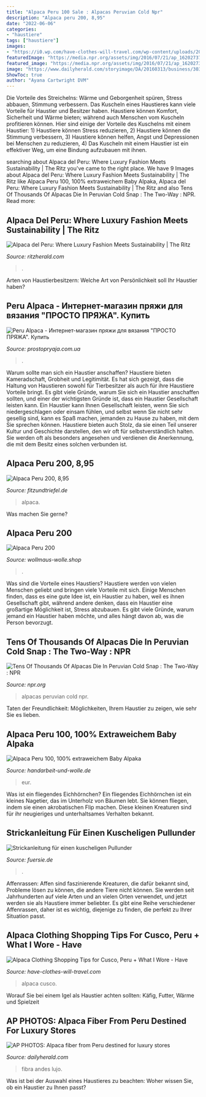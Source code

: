 ```yaml
---
title: "Alpaca Peru 100 Sale : Alpacas Peruvian Cold Npr"
description: "Alpaca peru 200, 8,95"
date: "2022-06-06"
categories:
- "haustiere"
tags: ["haustiere"]
images:
- "https://i0.wp.com/have-clothes-will-travel.com/wp-content/uploads/2017/09/5B7A1418.jpg?resize=1020,680&amp;ssl=1"
featuredImage: "https://media.npr.org/assets/img/2016/07/21/ap_16202737148967_wide-3287799c7484087c20bf7d21b0a3a9d3be58ed22.jpg?s=1400"
featured_image: "https://media.npr.org/assets/img/2016/07/21/ap_16202737148967_wide-3287799c7484087c20bf7d21b0a3a9d3be58ed22.jpg?s=1400"
image: "https://www.dailyherald.com/storyimage/DA/20160313/business/303139787/EP/1/7/EP-303139787.jpg&amp;updated=201603132225&amp;MaxW=900&amp;maxH=900&amp;noborder&amp;Q=80"
ShowToc: true
author: "Ayana Cartwright DVM"
---
```



Die Vorteile des Streichelns: Wärme und Geborgenheit spüren, Stress abbauen, Stimmung verbessern.
Das Kuscheln eines Haustieres kann viele Vorteile für Haustier und Besitzer haben. Haustiere können Komfort, Sicherheit und Wärme bieten; während auch Menschen vom Kuscheln profitieren können. Hier sind einige der Vorteile des Kuschelns mit einem Haustier: 1) Haustiere können Stress reduzieren, 2) Haustiere können die Stimmung verbessern, 3) Haustiere können helfen, Angst und Depressionen bei Menschen zu reduzieren, 4) Das Kuscheln mit einem Haustier ist ein effektiver Weg, um eine Bindung aufzubauen mit ihnen.

	

		
searching about Alpaca del Peru: Where Luxury Fashion Meets Sustainability | The Ritz you've came to the right place. We have 9 Images about Alpaca del Peru: Where Luxury Fashion Meets Sustainability | The Ritz like Alpaca Peru 100, 100% extraweichem Baby Alpaka, Alpaca del Peru: Where Luxury Fashion Meets Sustainability | The Ritz and also Tens Of Thousands Of Alpacas Die In Peruvian Cold Snap : The Two-Way : NPR. Read more:
		
    
## Alpaca Del Peru: Where Luxury Fashion Meets Sustainability | The Ritz

<img loading=lazy src="https://ritzherald.com/wp-content/uploads/2020/12/Alpacas-900x425.jpg" onerror="this.onerror=null;this.src='https://tse4.mm.bing.net/th?id=OIP.KnxsZNrE26RjagA5wYV38wHaDf&amp;pid=15.1';" alt="Alpaca del Peru: Where Luxury Fashion Meets Sustainability | The Ritz">

_Source: ritzherald.com_

>. 

	

Arten von Haustierbesitzern: Welche Art von Persönlichkeit soll Ihr Haustier haben?

    
## Peru Alpaca - Интернет-магазин пряжи для вязания &quot;ПРОСТО ПРЯЖА&quot;. Купить

<img loading=lazy src="https://prostopryaja.com.ua/files/colors/13259b.jpg" onerror="this.onerror=null;this.src='https://tse3.mm.bing.net/th?id=OIP.vZ6TYE-6BGiPxMkPd3zUJAHaDt&amp;pid=15.1';" alt="Peru Alpaca - Интернет-магазин пряжи для вязания &quot;ПРОСТО ПРЯЖА&quot;. Купить">

_Source: prostopryaja.com.ua_

>. 

	

Warum sollte man sich ein Haustier anschaffen?
Haustiere bieten Kameradschaft, Grobheit und Legitimität. Es hat sich gezeigt, dass die Haltung von Haustieren sowohl für Tierbesitzer als auch für ihre Haustiere Vorteile bringt. Es gibt viele Gründe, warum Sie sich ein Haustier anschaffen sollten, und einer der wichtigsten Gründe ist, dass ein Haustier Gesellschaft leisten kann. Ein Haustier kann Ihnen Gesellschaft leisten, wenn Sie sich niedergeschlagen oder einsam fühlen, und selbst wenn Sie nicht sehr gesellig sind, kann es Spaß machen, jemanden zu Hause zu haben, mit dem Sie sprechen können. Haustiere bieten auch Stolz, da sie einen Teil unserer Kultur und Geschichte darstellen, den wir oft für selbstverständlich halten. Sie werden oft als besonders angesehen und verdienen die Anerkennung, die mit dem Besitz eines solchen verbunden ist.

    
## Alpaca Peru 200, 8,95

<img loading=lazy src="https://fitzundtriefel.de/media/image/product/15338/lg/alpaca-peru-200.jpg" onerror="this.onerror=null;this.src='https://tse3.mm.bing.net/th?id=OIP.5ERRosCUE5JnJUoNLjd0NQHaHa&amp;pid=15.1';" alt="Alpaca Peru 200, 8,95">

_Source: fitzundtriefel.de_

>alpaca. 

	

Was machen Sie gerne?

    
## Alpaca Peru 200

<img loading=lazy src="https://www.wollmaus-wolle.shop/images/alpaca-peru-200k_640.jpg" onerror="this.onerror=null;this.src='https://tse1.mm.bing.net/th?id=OIP.VC6FpazctYHUox_Vn_fJRQHaHa&amp;pid=15.1';" alt="Alpaca Peru 200">

_Source: wollmaus-wolle.shop_

>. 

	

Was sind die Vorteile eines Haustiers?
Haustiere werden von vielen Menschen geliebt und bringen viele Vorteile mit sich. Einige Menschen finden, dass es eine gute Idee ist, ein Haustier zu haben, weil es ihnen Gesellschaft gibt, während andere denken, dass ein Haustier eine großartige Möglichkeit ist, Stress abzubauen. Es gibt viele Gründe, warum jemand ein Haustier haben möchte, und alles hängt davon ab, was die Person bevorzugt.

    
## Tens Of Thousands Of Alpacas Die In Peruvian Cold Snap : The Two-Way : NPR

<img loading=lazy src="https://media.npr.org/assets/img/2016/07/21/ap_16202737148967_wide-3287799c7484087c20bf7d21b0a3a9d3be58ed22.jpg?s=1400" onerror="this.onerror=null;this.src='https://tse3.mm.bing.net/th?id=OIP.Y-mn925F_YuG7JVjGWifQwHaEK&amp;pid=15.1';" alt="Tens Of Thousands Of Alpacas Die In Peruvian Cold Snap : The Two-Way : NPR">

_Source: npr.org_

>alpacas peruvian cold npr. 

	

Taten der Freundlichkeit: Möglichkeiten, Ihrem Haustier zu zeigen, wie sehr Sie es lieben.

    
## Alpaca Peru 100, 100% Extraweichem Baby Alpaka

<img loading=lazy src="http://www.handarbeit-und-wolle.de/images/product_images/popup_images/Alpaca-Peru-100_866.jpg" onerror="this.onerror=null;this.src='https://tse1.mm.bing.net/th?id=OIP.Gs_nowS9IJYpxUJQSvIS-wHaGI&amp;pid=15.1';" alt="Alpaca Peru 100, 100% extraweichem Baby Alpaka">

_Source: handarbeit-und-wolle.de_

>eur. 

	

Was ist ein fliegendes Eichhörnchen?
Ein fliegendes Eichhörnchen ist ein kleines Nagetier, das im Unterholz von Bäumen lebt. Sie können fliegen, indem sie einen akrobatischen Flip machen. Diese kleinen Kreaturen sind für ihr neugieriges und unterhaltsames Verhalten bekannt.

    
## Strickanleitung Für Einen Kuscheligen Pullunder

<img loading=lazy src="https://www.fuersie.de/sites/default/files/styles/facebook/public/images/fs_strickanleitung_0319.jpg?itok=-6qaZTMh" onerror="this.onerror=null;this.src='https://tse3.mm.bing.net/th?id=OIP.X-HYSnTyBhJjNyzPYWOOJAHaEK&amp;pid=15.1';" alt="Strickanleitung für einen kuscheligen Pullunder">

_Source: fuersie.de_

>. 

	

Affenrassen:
Affen sind faszinierende Kreaturen, die dafür bekannt sind, Probleme lösen zu können, die andere Tiere nicht können. Sie werden seit Jahrhunderten auf viele Arten und an vielen Orten verwendet, und jetzt werden sie als Haustiere immer beliebter. Es gibt eine Reihe verschiedener Affenrassen, daher ist es wichtig, diejenige zu finden, die perfekt zu Ihrer Situation passt.

    
## Alpaca Clothing Shopping Tips For Cusco, Peru + What I Wore - Have

<img loading=lazy src="https://i0.wp.com/have-clothes-will-travel.com/wp-content/uploads/2017/09/5B7A1418.jpg?resize=1020,680&amp;ssl=1" onerror="this.onerror=null;this.src='https://tse3.mm.bing.net/th?id=OIP.ma-B97gR9n5Iokhs2KUHmAHaE8&amp;pid=15.1';" alt="Alpaca Clothing Shopping Tips for Cusco, Peru + What I Wore - Have">

_Source: have-clothes-will-travel.com_

>alpaca cusco. 

	

Worauf Sie bei einem Igel als Haustier achten sollten: Käfig, Futter, Wärme und Spielzeit

    
## AP PHOTOS: Alpaca Fiber From Peru Destined For Luxury Stores

<img loading=lazy src="https://www.dailyherald.com/storyimage/DA/20160313/business/303139787/EP/1/7/EP-303139787.jpg&amp;updated=201603132225&amp;MaxW=900&amp;maxH=900&amp;noborder&amp;Q=80" onerror="this.onerror=null;this.src='https://tse4.mm.bing.net/th?id=OIP.hRg8esD9K76DTAbrYu7zZgHaE7&amp;pid=15.1';" alt="AP PHOTOS: Alpaca fiber from Peru destined for luxury stores">

_Source: dailyherald.com_

>fibra andes lujo. 

	

Was ist bei der Auswahl eines Haustieres zu beachten: Woher wissen Sie, ob ein Haustier zu Ihnen passt?

